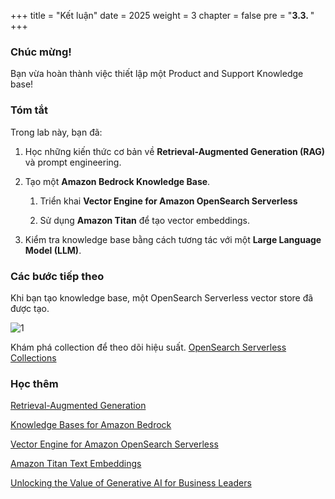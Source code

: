 +++
title = "Kết luận"
date = 2025
weight = 3
chapter = false
pre = "<b>3.3. </b>"
+++

### Chúc mừng!

Bạn vừa hoàn thành việc thiết lập một Product and Support Knowledge base!

### Tóm tắt

Trong lab này, bạn đã:

1. Học những kiến thức cơ bản về **Retrieval-Augmented Generation (RAG)** và prompt engineering.

2. Tạo một **Amazon Bedrock Knowledge Base**.

   1. Triển khai **Vector Engine for Amazon OpenSearch Serverless**

   2. Sử dụng **Amazon Titan** để tạo vector embeddings.

3. Kiểm tra knowledge base bằng cách tương tác với một **Large Language Model (LLM)**.

### Các bước tiếp theo

Khi bạn tạo knowledge base, một OpenSearch Serverless vector store đã được tạo.

![1](../../../images/3/3.3/1.png)

Khám phá collection để theo dõi hiệu suất. [OpenSearch Serverless Collections](https://us-west-2.console.aws.amazon.com/aos/home?region=us-west-2#opensearch/collections)

### Học thêm

[Retrieval-Augmented Generation](https://aws.amazon.com/what-is/retrieval-augmented-generation/)

[Knowledge Bases for Amazon Bedrock](https://aws.amazon.com/bedrock/knowledge-bases/)

[Vector Engine for Amazon OpenSearch Serverless](https://aws.amazon.com/opensearch-service/serverless-vector-database/)

[Amazon Titan Text Embeddings](https://docs.aws.amazon.com/bedrock/latest/userguide/titan-embedding-models.html)

[Unlocking the Value of Generative AI for Business Leaders](https://aws.amazon.com/executive-insights/generative-ai-ml/)
